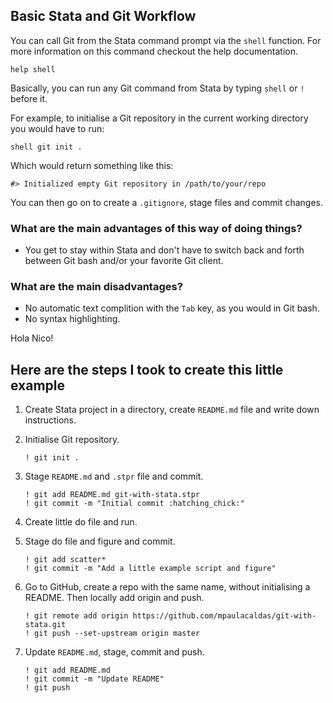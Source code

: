 ## Basic Stata and Git Workflow

You can call Git from the Stata command prompt via the `shell` function. For
more information on this command checkout the help documentation.

```
help shell
```

Basically, you can run any Git command from Stata by typing `shell` or `!` before it.

For example, to initialise a Git repository in the current working directory you
would have to run:

```
shell git init .
```

Which would return something like this:

```
#> Initialized empty Git repository in /path/to/your/repo
```

You can then go on to create a `.gitignore`, stage files and commit changes.

### What are the main advantages of this way of doing things?

- You get to stay within Stata and don't have to switch back and forth between
  Git bash and/or your favorite Git client.

### What are the main disadvantages?

- No automatic text complition with the `Tab` key, as you would in Git bash.
- No syntax highlighting.

Hola Nico!

## Here are the steps I took to create this little example

1. Create Stata project in a directory, create `README.md` file and write down 
   instructions. 
2. Initialise Git repository.
   
   ```
   ! git init .
   ```
3. Stage `README.md` and `.stpr` file and commit.
   
   ```
   ! git add README.md git-with-stata.stpr
   ! git commit -m "Initial commit :hatching_chick:"
   ```
4. Create little do file and run.
5. Stage do file and figure and commit.
   ```
   ! git add scatter*
   ! git commit -m "Add a little example script and figure"
   ```
6. Go to GitHub, create a repo with the same name, without initialising a README. 
   Then locally add origin and push.
   ```
   ! git remote add origin https://github.com/mpaulacaldas/git-with-stata.git
   ! git push --set-upstream origin master
   ```
7. Update `README.md`, stage, commit and push.
   ```
   ! git add README.md
   ! git commit -m "Update README"
   ! git push
   ```
